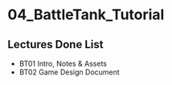 # 04_BattleTank_Tutorial

## Lectures Done List
* BT01 Intro, Notes & Assets
* BT02 Game Design Document